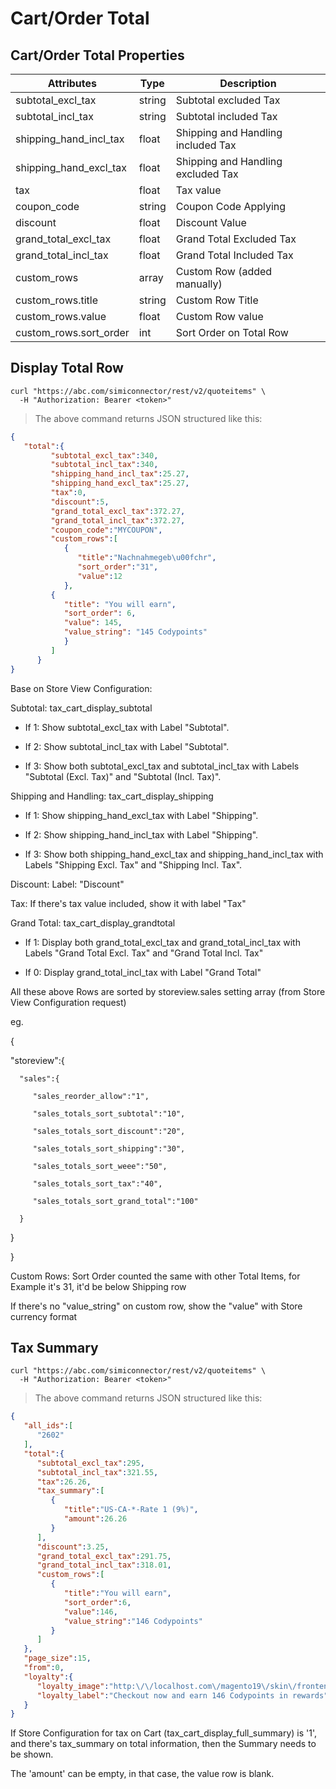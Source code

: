 # Cart/Order Total

## Cart/Order Total Properties

Attributes| Type| Description
--------- | ------- | -----------
subtotal_excl_tax | string | Subtotal excluded Tax
subtotal_incl_tax | string | Subtotal included Tax
shipping_hand_incl_tax | float | Shipping and Handling included Tax
shipping_hand_excl_tax | float | Shipping and Handling excluded Tax
tax | float | Tax value
coupon_code | string | Coupon Code Applying
discount | float | Discount Value
grand_total_excl_tax | float | Grand Total Excluded Tax
grand_total_incl_tax | float | Grand Total Included Tax
custom_rows | array | Custom Row (added manually)
custom_rows.title | string | Custom Row Title
custom_rows.value | float | Custom Row value
custom_rows.sort_order | int | Sort Order on Total Row


## Display Total Row

```shell
curl "https://abc.com/simiconnector/rest/v2/quoteitems" \
  -H "Authorization: Bearer <token>"
```

> The above command returns JSON structured like this:

```json
{
   "total":{  
         "subtotal_excl_tax":340,
         "subtotal_incl_tax":340,
         "shipping_hand_incl_tax":25.27,
         "shipping_hand_excl_tax":25.27,
         "tax":0,
         "discount":5,
         "grand_total_excl_tax":372.27,
         "grand_total_incl_tax":372.27,
         "coupon_code":"MYCOUPON",
         "custom_rows":[  
            {  
               "title":"Nachnahmegeb\u00fchr",
               "sort_order":"31",
               "value":12
            },
         {
            "title": "You will earn",
            "sort_order": 6,
            "value": 145,
            "value_string": "145 Codypoints"
            }
         ]
      }
}
```

Base on Store View Configuration:


Subtotal: tax_cart_display_subtotal

- If 1: Show subtotal_excl_tax with Label "Subtotal".

- If 2: Show subtotal_incl_tax with Label "Subtotal".

- If 3: Show both subtotal_excl_tax and subtotal_incl_tax with Labels "Subtotal (Excl. Tax)" and "Subtotal (Incl. Tax)".

Shipping and Handling: tax_cart_display_shipping

- If 1: Show shipping_hand_excl_tax with Label "Shipping".

- If 2: Show shipping_hand_incl_tax with Label "Shipping".

- If 3: Show both shipping_hand_excl_tax and shipping_hand_incl_tax with Labels "Shipping Excl. Tax" and "Shipping Incl. Tax".


Discount: Label: "Discount"

Tax: If there's tax value included, show it with label "Tax"

Grand Total: tax_cart_display_grandtotal

- If 1: Display both grand_total_excl_tax and grand_total_incl_tax with Labels "Grand Total Excl. Tax" and "Grand Total Incl. Tax"

- If 0: Display  grand_total_incl_tax with Label "Grand Total"

All these above Rows are sorted by storeview.sales setting array (from Store View Configuration request)

eg.

{

   "storeview":{  

      "sales":{  

         "sales_reorder_allow":"1",

         "sales_totals_sort_subtotal":"10",

         "sales_totals_sort_discount":"20",

         "sales_totals_sort_shipping":"30",

         "sales_totals_sort_weee":"50",

         "sales_totals_sort_tax":"40",

         "sales_totals_sort_grand_total":"100"

      }

   }

}

Custom Rows: Sort Order counted the same with other Total Items, for Example it's 31, it'd be below Shipping row

If there's no "value_string" on custom row, show the "value" with Store currency format


## Tax Summary

```shell
curl "https://abc.com/simiconnector/rest/v2/quoteitems" \
  -H "Authorization: Bearer <token>"
```

> The above command returns JSON structured like this:

```json
{  
   "all_ids":[  
      "2602"
   ],
   "total":{  
      "subtotal_excl_tax":295,
      "subtotal_incl_tax":321.55,
      "tax":26.26,
      "tax_summary":[  
         {  
            "title":"US-CA-*-Rate 1 (9%)",
            "amount":26.26
         }
      ],
      "discount":3.25,
      "grand_total_excl_tax":291.75,
      "grand_total_incl_tax":318.01,
      "custom_rows":[  
         {  
            "title":"You will earn",
            "sort_order":6,
            "value":146,
            "value_string":"146 Codypoints"
         }
      ]
   },
   "page_size":15,
   "from":0,
   "loyalty":{  
      "loyalty_image":"http:\/\/localhost.com\/magento19\/skin\/frontend\/base\/default\/images\/simirewardpoints\/point.png",
      "loyalty_label":"Checkout now and earn 146 Codypoints in rewards"
   }
}
```

If Store Configuration for tax on Cart (tax_cart_display_full_summary) is '1', and there's tax_summary on total information, then the Summary needs to be shown.

The 'amount' can be empty, in that case, the value row is blank.

